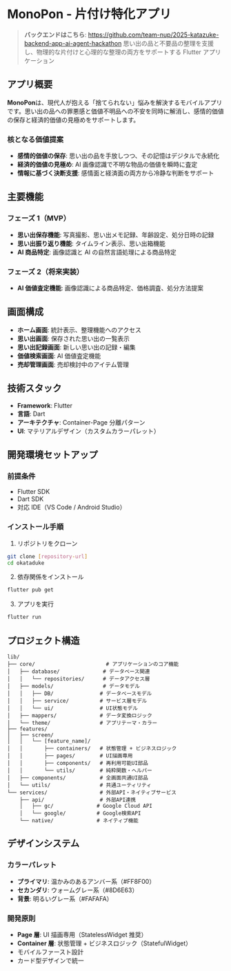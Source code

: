 # MonoPon - 片付け特化アプリ

> **バックエンドはこちら**: https://github.com/team-nup/2025-katazuke-backend-app-ai-agent-hackathon
思い出の品と不要品の整理を支援し、物理的な片付けと心理的な整理の両方をサポートする Flutter アプリケーション

## アプリ概要

**MonoPon**は、現代人が抱える「捨てられない」悩みを解決するモバイルアプリです。思い出の品への罪悪感と価値不明品への不安を同時に解消し、感情的価値の保存と経済的価値の見極めをサポートします。

### 核となる価値提案

- **感情的価値の保存**: 思い出の品を手放しつつ、その記憶はデジタルで永続化
- **経済的価値の見極め**: AI 画像認識で不明な物品の価値を瞬時に査定
- **情報に基づく決断支援**: 感情面と経済面の両方から冷静な判断をサポート

## 主要機能

### フェーズ 1（MVP）

- **思い出保存機能**: 写真撮影、思い出メモ記録、年齢設定、処分日時の記録
- **思い出振り返り機能**: タイムライン表示、思い出箱機能
- **AI 商品特定**: 画像認識と AI の自然言語処理による商品特定

### フェーズ 2（将来実装）

- **AI 価値査定機能**: 画像認識による商品特定、価格調査、処分方法提案

## 画面構成

- **ホーム画面**: 統計表示、整理機能へのアクセス
- **思い出画面**: 保存された思い出の一覧表示
- **思い出記録画面**: 新しい思い出の記録・編集
- **価値検索画面**: AI 価値査定機能
- **売却管理画面**: 売却検討中のアイテム管理

## 技術スタック

- **Framework**: Flutter
- **言語**: Dart
- **アーキテクチャ**: Container-Page 分離パターン
- **UI**: マテリアルデザイン（カスタムカラーパレット）

## 開発環境セットアップ

### 前提条件

- Flutter SDK
- Dart SDK
- 対応 IDE（VS Code / Android Studio）

### インストール手順

1. リポジトリをクローン

```bash
git clone [repository-url]
cd okataduke
```

2. 依存関係をインストール

```bash
flutter pub get
```

3. アプリを実行

```bash
flutter run
```

## プロジェクト構造

```
lib/
├── core/                       # アプリケーションのコア機能
│   ├── database/              # データベース関連
│   │   └── repositories/      # データアクセス層
│   ├── models/                # データモデル
│   │   ├── DB/               # データベースモデル
│   │   ├── service/          # サービス層モデル
│   │   └── ui/               # UI状態モデル
│   ├── mappers/              # データ変換ロジック
│   └── theme/                # アプリテーマ・カラー
├── features/
│   ├── screen/
│   │   └── [feature_name]/
│   │       ├── containers/   # 状態管理 + ビジネスロジック
│   │       ├── pages/        # UI描画専用
│   │       ├── components/   # 再利用可能UI部品
│   │       └── utils/        # 純粋関数・ヘルパー
│   ├── components/           # 全画面共通UI部品
│   └── utils/                # 共通ユーティリティ
└── services/                 # 外部API・ネイティブサービス
    ├── api/                  # 外部API連携
    │   ├── gc/              # Google Cloud API
    │   └── google/          # Google検索API
    └── native/              # ネイティブ機能
```

## デザインシステム

### カラーパレット

- **プライマリ**: 温かみのあるアンバー系（#FF8F00）
- **セカンダリ**: ウォームグレー系（#8D6E63）
- **背景**: 明るいグレー系（#FAFAFA）

### 開発原則

- **Page 層**: UI 描画専用（StatelessWidget 推奨）
- **Container 層**: 状態管理 + ビジネスロジック（StatefulWidget）
- モバイルファースト設計
- カード型デザインで統一
